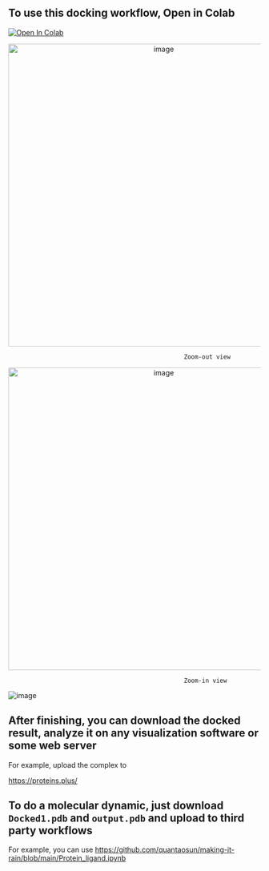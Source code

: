 

## To use this docking workflow, Open in Colab

[![Open In Colab](https://colab.research.google.com/assets/colab-badge.svg)](https://colab.research.google.com/github/quantaosun/Autodock_vina_colab/blob/main/Free_Cloud_Docking_2D_3D.ipynb)

<p align="center">
  <img width="605" alt="image" src="https://user-images.githubusercontent.com/75652473/215692221-2caa0ab1-dc20-460a-9344-48643132e3ed.png">
</p>

                                                     Zoom-out view

<p align="center">
  <img width="605" alt="image" src="https://user-images.githubusercontent.com/75652473/215692300-d2b57c08-dc82-4d93-9c37-356f26ce94cd.png">
</p>

                                                     Zoom-in view
                                                     
                                                   
                                                

![image](https://user-images.githubusercontent.com/75652473/216478725-1e67edce-b939-4dca-a147-4e5688e53240.png)

## After finishing, you can download the docked result, analyze it on any visualization software or some web server

For example, upload the complex to 

https://proteins.plus/ 

## To do a molecular dynamic, just download ```Docked1.pdb``` and ```output.pdb``` and upload to third party workflows

For example, you can use https://github.com/quantaosun/making-it-rain/blob/main/Protein_ligand.ipynb

 






